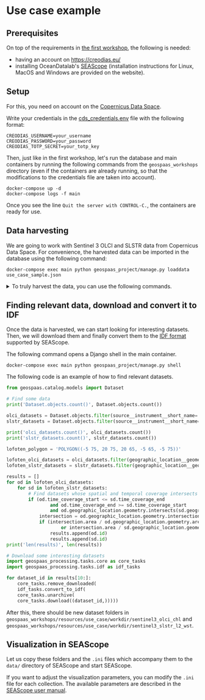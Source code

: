# Use case example

## Prerequisites

On top of the requirements in [the first workshop](./01_setup.md#prerequisites),
the following is needed:
- having an account on <https://creodias.eu/>
- installing OceanDatalab's [SEAScope](https://seascope.oceandatalab.com/) (installation instructions for Linux, MacOS and Windows are provided on the website).

## Setup

For this, you need on account on the
[Copernicus Data Space](https://dataspace.copernicus.eu/).

Write your credentials in the [cds_credentials.env](./resources/use_case/cds_credentials.env) file
with the following format:
```shell
CREODIAS_USERNAME=your_username
CREODIAS_PASSWORD=your_password
CREODIAS_TOTP_SECRET=your_totp_key
```

Then, just like in the first workshop, let's run the database and main containers by running the
following commands from the `geospaas_workshops` directory (even if the containers are already 
running, so that the modifications to the credentials file are taken into account).

```shell
docker-compose up -d
docker-compose logs -f main
```
Once you see the line `Quit the server with CONTROL-C.`, the containers are ready for use.

## Data harvesting

We are going to work with Sentinel 3 OLCI and SLSTR data from Copernicus Data Space.
For convenience, the harvested data can be imported in the database using the following command:

```shell
docker-compose exec main python geospaas_project/manage.py loaddata use_case_sample.json
```

<details>
<summary>To truly harvest the data, you can use the following commands.</summary>

```shell
docker rm geospaas_workshops_harvesting

docker run -d \
--name geospaas_workshops_harvesting \
-v "$(pwd)/resources/config.yml:/etc/config.yml" \
-v "$(pwd)/resources/use_case/search.yml:/etc/search.yml" \
--network 'geospaas-workshops_default' \
-e 'GEOSPAAS_DB_HOST=geospaas-workshops_postgis_db_1' \
-e 'GEOSPAAS_DB_PORT=5432' \
-e 'GEOSPAAS_DB_NAME=geodjango' \
-e 'GEOSPAAS_DB_USER=geodjango' \
-e 'GEOSPAAS_DB_PASSWORD=geospaas123' \
nansencenter/geospaas_harvesting:3.10.0 \
-m geospaas_harvesting.cli -c /etc/config.yml harvest -s /etc/search.yml

docker logs -f geospaas_workshops_harvesting
```

</details>

## Finding relevant data, download and convert it to IDF

Once the data is harvested, we can start looking for interesting datasets.
Then, we will download them and finally convert them to the
[IDF format](https://seascope.oceandatalab.com/docs/idf_specifications_1.5.pdf)
supported by SEAScope.

The following command opens a Django shell in the main container.

```shell
docker-compose exec main python geospaas_project/manage.py shell
```

The following code is an example of how to find relevant datasets.

```python
from geospaas.catalog.models import Dataset

# Find some data
print('Dataset.objects.count()', Dataset.objects.count())

olci_datasets = Dataset.objects.filter(source__instrument__short_name='OLCI')
slstr_datasets = Dataset.objects.filter(source__instrument__short_name='SLSTR')

print('olci_datasets.count()', olci_datasets.count())
print('slstr_datasets.count()', slstr_datasets.count())

lofoten_polygon = 'POLYGON((-5 75, 20 75, 20 65, -5 65, -5 75))'

lofoten_olci_datasets = olci_datasets.filter(geographic_location__geometry__intersects=lofoten_polygon)
lofoten_slstr_datasets = slstr_datasets.filter(geographic_location__geometry__intersects=lofoten_polygon)

results = []
for od in lofoten_olci_datasets:
    for sd in lofoten_slstr_datasets:
        # Find datasets whose spatial and temporal coverage intersects
        if (od.time_coverage_start <= sd.time_coverage_end
                and od.time_coverage_end >= sd.time_coverage_start
                and od.geographic_location.geometry.intersects(sd.geographic_location.geometry)):
            intersection = od.geographic_location.geometry.intersection(sd.geographic_location.geometry)
            if (intersection.area / od.geographic_location.geometry.area >= 0.99
                    or intersection.area / sd.geographic_location.geometry.area >= 0.99):
                results.append(od.id)
                results.append(sd.id)
print('len(results)', len(results))

# Download some interesting datasets
import geospaas_processing.tasks.core as core_tasks
import geospaas_processing.tasks.idf as idf_tasks

for dataset_id in results[10:]:
    core_tasks.remove_downloaded(
    idf_tasks.convert_to_idf(
    core_tasks.unarchive(
    core_tasks.download((dataset_id,)))))
```

After this, there should be new dataset folders in 
`geospaas_workshops/resources/use_case/workdir/sentinel3_olci_chl` and
`geospaas_workshops/resources/use_case/workdir/sentinel3_slstr_l2_wst`.

## Visualization in SEAScope

Let us copy these folders and the `.ini` files which accompany them to the `data/` directory of
SEAScope and start SEAScope.

If you want to adjust the visualization parameters, you can modify the `.ini` file for each
collection. The available parameters are described in the
[SEAScope user manual](https://seascope.oceandatalab.com/docs/seascope_user_manual_20190703.pdf).
